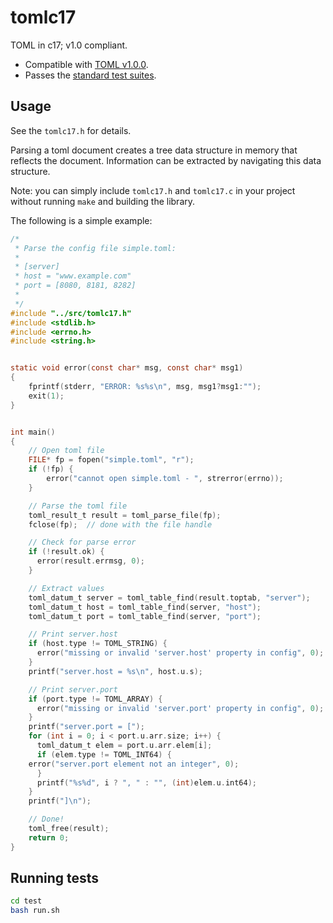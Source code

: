 # tomlc17

TOML in c17; v1.0 compliant.

* Compatible with [TOML v1.0.0](https://toml.io/en/v1.0.0).
* Passes the [standard test suites](github.com/toml-lang/toml-test/cmd/toml-test).

## Usage

See the `tomlc17.h` for details. 

Parsing a toml document creates a tree data structure in memory that
reflects the document. Information can be extracted by navigating this
data structure.

Note: you can simply include `tomlc17.h` and `tomlc17.c` in your
project without running `make` and building the library.

The following is a simple example:
```c
/*
 * Parse the config file simple.toml:
 *
 * [server]
 * host = "www.example.com"
 * port = [8080, 8181, 8282]
 *
 */
#include "../src/tomlc17.h"
#include <stdlib.h>
#include <errno.h>
#include <string.h>


static void error(const char* msg, const char* msg1)
{
    fprintf(stderr, "ERROR: %s%s\n", msg, msg1?msg1:"");
    exit(1);
}


int main()
{
    // Open toml file
    FILE* fp = fopen("simple.toml", "r");
    if (!fp) {
        error("cannot open simple.toml - ", strerror(errno));
    }

    // Parse the toml file
    toml_result_t result = toml_parse_file(fp);
    fclose(fp);  // done with the file handle

    // Check for parse error
    if (!result.ok) {
      error(result.errmsg, 0);
    }

    // Extract values
    toml_datum_t server = toml_table_find(result.toptab, "server");
    toml_datum_t host = toml_table_find(server, "host");
    toml_datum_t port = toml_table_find(server, "port");

    // Print server.host
    if (host.type != TOML_STRING) {
      error("missing or invalid 'server.host' property in config", 0);
    }
    printf("server.host = %s\n", host.u.s);

    // Print server.port
    if (port.type != TOML_ARRAY) {
      error("missing or invalid 'server.port' property in config", 0);
    }
    printf("server.port = [");
    for (int i = 0; i < port.u.arr.size; i++) {
      toml_datum_t elem = port.u.arr.elem[i];
      if (elem.type != TOML_INT64) {
	error("server.port element not an integer", 0);
      }
      printf("%s%d", i ? ", " : "", (int)elem.u.int64);
    }
    printf("]\n");

    // Done!
    toml_free(result);
    return 0;
}
```

## Running tests

```bash
cd test
bash run.sh
```

